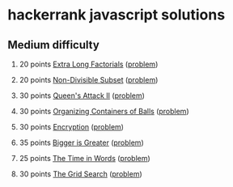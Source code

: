hackerrank javascript solutions
===============================

Medium difficulty
-----------------

1. 20 points [Extra Long Factorials](https://github.com/qriklix/hackerrank/blob/master/algorithms/02-implementation/30-extra-long-factorials.js) ([problem](https://www.hackerrank.com/challenges/extra-long-factorials/problem))

2. 20 points [Non-Divisible Subset](https://github.com/qriklix/hackerrank/blob/master/algorithms/02-implementation/35-non-divisible-subset.js) ([problem](https://www.hackerrank.com/challenges/non-divisible-subset/problem))

3. 30 points [Queen's Attack II](https://github.com/qriklix/hackerrank/blob/master/algorithms/02-implementation/39-queens-attack-2.js) ([problem](https://www.hackerrank.com/challenges/queens-attack-2/problem))

4. 30 points [Organizing Containers of Balls](https://github.com/qriklix/hackerrank/blob/master/algorithms/02-implementation/42-organizing-containers-of-balls.js) ([problem](https://www.hackerrank.com/challenges/organizing-containers-of-balls/problem))

5. 30 points [Encryption](https://github.com/qriklix/hackerrank/blob/master/algorithms/02-implementation/43-encryption.js) ([problem](https://www.hackerrank.com/challenges/encryption/problem))

6. 35 points [Bigger is Greater](https://github.com/qriklix/hackerrank/blob/master/algorithms/02-implementation/44-bigger-is-greater.js) ([problem](https://www.hackerrank.com/challenges/bigger-is-greater/problem))

7. 25 points [The Time in Words](https://github.com/qriklix/hackerrank/blob/master/algorithms/02-implementation/48-the-time-in-words.js) ([problem](https://www.hackerrank.com/challenges/the-time-in-words/problem))

8. 30 points [The Grid Search](https://github.com/qriklix/hackerrank/blob/master/algorithms/02-implementation/56-the-grid-search.js) ([problem](https://www.hackerrank.com/challenges/the-grid-search/problem))
